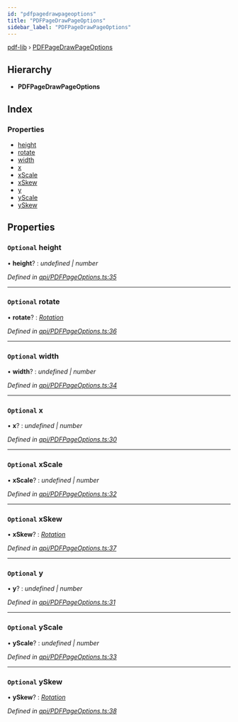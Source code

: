 ```yaml
---
id: "pdfpagedrawpageoptions"
title: "PDFPageDrawPageOptions"
sidebar_label: "PDFPageDrawPageOptions"
---
```


[pdf-lib](../index.md) › [PDFPageDrawPageOptions](pdfpagedrawpageoptions.md)

## Hierarchy

* **PDFPageDrawPageOptions**

## Index

### Properties

* [height](pdfpagedrawpageoptions.md#optional-height)
* [rotate](pdfpagedrawpageoptions.md#optional-rotate)
* [width](pdfpagedrawpageoptions.md#optional-width)
* [x](pdfpagedrawpageoptions.md#optional-x)
* [xScale](pdfpagedrawpageoptions.md#optional-xscale)
* [xSkew](pdfpagedrawpageoptions.md#optional-xskew)
* [y](pdfpagedrawpageoptions.md#optional-y)
* [yScale](pdfpagedrawpageoptions.md#optional-yscale)
* [ySkew](pdfpagedrawpageoptions.md#optional-yskew)

## Properties

### `Optional` height

• **height**? : *undefined | number*

*Defined in [api/PDFPageOptions.ts:35](https://github.com/Hopding/pdf-lib/blob/e1fccea/src/api/PDFPageOptions.ts#L35)*

___

### `Optional` rotate

• **rotate**? : *[Rotation](../index.md#rotation)*

*Defined in [api/PDFPageOptions.ts:36](https://github.com/Hopding/pdf-lib/blob/e1fccea/src/api/PDFPageOptions.ts#L36)*

___

### `Optional` width

• **width**? : *undefined | number*

*Defined in [api/PDFPageOptions.ts:34](https://github.com/Hopding/pdf-lib/blob/e1fccea/src/api/PDFPageOptions.ts#L34)*

___

### `Optional` x

• **x**? : *undefined | number*

*Defined in [api/PDFPageOptions.ts:30](https://github.com/Hopding/pdf-lib/blob/e1fccea/src/api/PDFPageOptions.ts#L30)*

___

### `Optional` xScale

• **xScale**? : *undefined | number*

*Defined in [api/PDFPageOptions.ts:32](https://github.com/Hopding/pdf-lib/blob/e1fccea/src/api/PDFPageOptions.ts#L32)*

___

### `Optional` xSkew

• **xSkew**? : *[Rotation](../index.md#rotation)*

*Defined in [api/PDFPageOptions.ts:37](https://github.com/Hopding/pdf-lib/blob/e1fccea/src/api/PDFPageOptions.ts#L37)*

___

### `Optional` y

• **y**? : *undefined | number*

*Defined in [api/PDFPageOptions.ts:31](https://github.com/Hopding/pdf-lib/blob/e1fccea/src/api/PDFPageOptions.ts#L31)*

___

### `Optional` yScale

• **yScale**? : *undefined | number*

*Defined in [api/PDFPageOptions.ts:33](https://github.com/Hopding/pdf-lib/blob/e1fccea/src/api/PDFPageOptions.ts#L33)*

___

### `Optional` ySkew

• **ySkew**? : *[Rotation](../index.md#rotation)*

*Defined in [api/PDFPageOptions.ts:38](https://github.com/Hopding/pdf-lib/blob/e1fccea/src/api/PDFPageOptions.ts#L38)*
